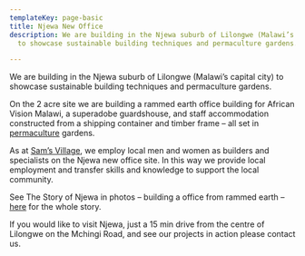 ```yaml
---
templateKey: page-basic
title: Njewa New Office
description: We are building in the Njewa suburb of Lilongwe (Malawi’s capital city)
  to showcase sustainable building techniques and permaculture gardens.

---
```

We are building in the Njewa suburb of Lilongwe (Malawi’s capital city) to showcase sustainable building techniques and permaculture gardens.

On the 2 acre site we are building a rammed earth office building for African Vision Malawi, a superadobe guardshouse, and staff accommodation constructed from a shipping container and timber frame – all set in [permaculture](/projects/sams-village/permaculture/) gardens.

As at [Sam’s Village](/projects/sams-village/building-programme/), we employ local men and women as builders and specialists on the Njewa new office site. In this way we provide local employment and transfer skills and knowledge to support the local community.

See The Story of Njewa in photos – building a office from rammed earth – [here](/projects/sams-village/njewa-new-office/rammed-earth-building/) for the whole story.

If you would like to visit Njewa, just a 15 min drive from the centre of Lilongwe on the Mchingi Road, and see our projects in action please contact us.